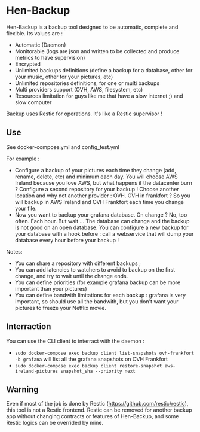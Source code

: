 # Hen-Backup

Hen-Backup is a backup tool designed to be automatic, complete and flexible. Its values are :
- Automatic (Daemon)
- Monitorable (logs are json and written to be collected and produce metrics to have supervision)
- Encrypted
- Unlimited backups definitions (define a backup for a database, other for your music, other for your pictures, etc)
- Unlimited repositories definitions, for one or multi backups
- Multi providers support (OVH, AWS, filesystem, etc)
- Resources limitation for guys like me that have a slow internet ;) and slow computer

Backup uses Restic for operations. It's like a Restic supervisor !

## Use

See docker-compose.yml and config_test.yml

For example :
- Configure a backup of your pictures each time they change (add, rename, delete, etc) and minimum each day. You will choose AWS Ireland because you love AWS, but what happens if the datacenter burn ? Configure a second repository for your backup ! Choose another location and why not another provider : OVH. OVH in frankfort ? So you will backup in AWS Ireland and OVH Frankfort each time you change your file.
- Now you want to backup your grafana database. On change ? No, too often. Each hour. But wait ... The database can change and the backup is not good on an open database. You can configure a new backup for your database with a hook before : call a webservice that will dump your database every hour before your backup !

Notes:
- You can share a repository with different backups ;
- You can add latencies to watchers to avoid to backup on the first change, and try to wait until the change ends.
- You can define priorities (for example grafana backup can be more important than your pictures)
- You can define bandwith limitations for each backup : grafana is very important, so should use all the bandwith, but you don't want your pictures to freeze your Netflix movie.

## Interraction

You can use the CLI client to interract with the daemon :
- `sudo docker-compose exec backup client list-snapshots ovh-frankfort -b grafana` will list all the grafana snapshots on OVH Frankfort
- `sudo docker-compose exec backup client restore-snapshot aws-ireland-pictures snapshot_sha --priority next`

## Warning

Even if most of the job is done by Restic (https://github.com/restic/restic), this tool is not a Restic frontend. Restic can be removed for another backup app without changing contracts or features of Hen-Backup, and some Restic logics can be overrided by mine.
